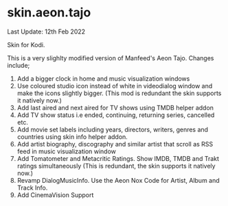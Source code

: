 # skin.aeon.tajo

Last Update: 12th Feb 2022

Skin for Kodi.

This is a very slighlty modified version of Manfeed's Aeon Tajo. Changes include;
1.	Add a bigger clock in home and music visualization windows
2.	Use coloured studio icon instead of white in videodialog window and make the icons slightly bigger. (This mod is redundant the skin supports it natively now.)
3.	Add last aired and next aired for TV shows using TMDB helper addon
4.	Add TV show status i.e ended, continuing, returning series, cancelled etc.
5.	Add movie set labels including years, directors, writers, genres and countries using skin info helper addon.
6.	Add artist biography, discography and similar artist that scroll as RSS feed in music visualization window
7.	Add Tomatometer and Metacritic Ratings. Show IMDB, TMDB and Trakt ratings simultaneously (This is redundant, the skin supports it natively now.)
8.	Revamp DialogMusicInfo. Use the Aeon Nox Code for Artist, Album and Track Info.
9.	Add CinemaVision Support
